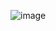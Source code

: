 


![image](https://github.com/prady0t/prady0t/assets/99216956/a4763b10-1d27-4455-821e-cca0f6413606)




<!--
**prady0t/prady0t** is a ✨ _special_ ✨ repository because its `README.md` (this file) appears on your GitHub profile.
![image](https://github.com/prady0t/prady0t/assets/99216956/abeea82f-58e5-4c07-8f98-2acf44b46ace)
![image](https://github.com/prady0t/prady0t/assets/99216956/a57b8e11-63b3-4310-b7b3-94c95d63bd3e)
![image](https://github.com/prady0t/prady0t/assets/99216956/75038aa4-521a-43fa-a01a-7c68d4848ff0)
Here are some ideas to get you started:

- 🔭 I’m currently working on ...
- 🌱 I’m currently learning ...
- 👯 I’m looking to collaborate on ...
- 🤔 I’m looking for help with ...
- 💬 Ask me about ...
- 📫 How to reach me: ...
- 😄 Pronouns: ...
- ⚡ Fun fact: ...
-->
